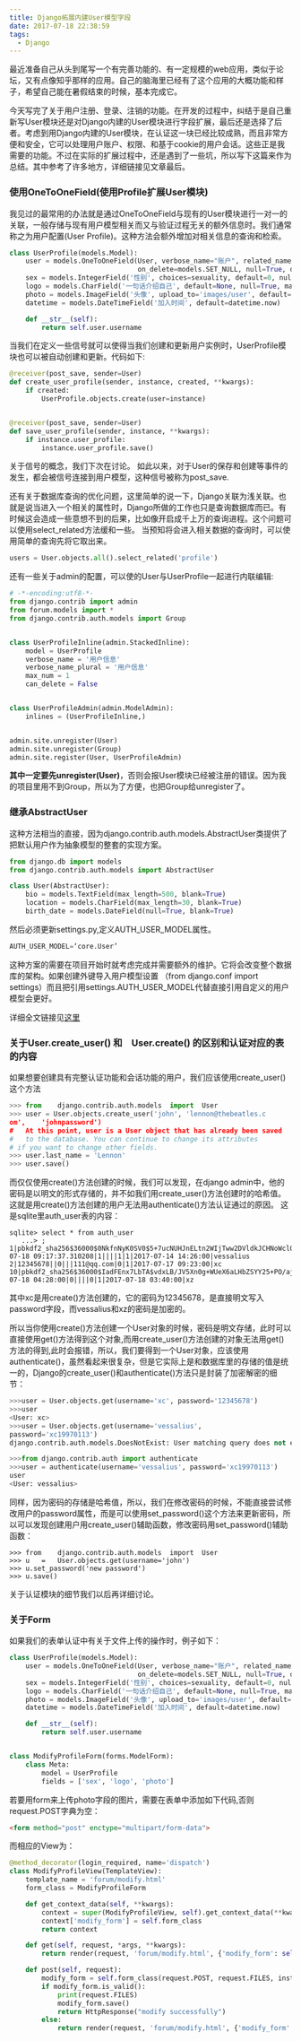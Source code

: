```yaml
---
title: Django拓展内建User模型字段
date: 2017-07-18 22:38:59
tags: 
  - Django
---
```

最近准备自己从头到尾写一个有完善功能的、有一定规模的web应用，类似于论坛，又有点像知乎那样的应用。自己的脑海里已经有了这个应用的大概功能和样子，希望自己能在暑假结束的时候，基本完成它。

今天写完了关于用户注册、登录、注销的功能。在开发的过程中，纠结于是自己重新写User模块还是对Django内建的User模块进行字段扩展，最后还是选择了后者。考虑到用Django内建的User模块，在认证这一块已经比较成熟，而且非常方便和安全，它可以处理用户账户、权限、和基于cookie的用户会话。这些正是我需要的功能。不过在实际的扩展过程中，还是遇到了一些坑，所以写下这篇来作为总结。其中参考了许多地方，详细链接见文章最后。
<!--more-->
### 使用OneToOneField(使用Profile扩展User模块)
我见过的最常用的办法就是通过OneToOneField与现有的User模块进行一对一的关联，一般存储与现有用户模型相关而又与验证过程无关的额外信息时。我们通常称之为用户配置(User Profile)。这种方法会额外增加对相关信息的查询和检索。
```python
class UserProfile(models.Model):
    user = models.OneToOneField(User, verbose_name="账户", related_name='user_profile',
                                on_delete=models.SET_NULL, null=True, default=None, unique=True)
    sex = models.IntegerField('性别', choices=sexuality, default=0, null=True)
    logo = models.CharField('一句话介绍自己', default=None, null=True, max_length=200)
    photo = models.ImageField('头像', upload_to='images/user', default=None, null=True, blank=True)
    datetime = models.DateTimeField('加入时间', default=datetime.now)

    def __str__(self):
        return self.user.username
```
当我们在定义一些信号就可以使得当我们创建和更新用户实例时，UserProfile模块也可以被自动创建和更新。代码如下:
```python
@receiver(post_save, sender=User)
def create_user_profile(sender, instance, created, **kwargs):
    if created:
        UserProfile.objects.create(user=instance)


@receiver(post_save, sender=User)
def save_user_profile(sender, instance, **kwargs):
    if instance.user_profile:
        instance.user_profile.save()
```
关于信号的概念，我们下次在讨论。
如此以来，对于User的保存和创建等事件的发生，都会被信号连接到用户模型，这种信号被称为post_save.

还有关于数据库查询的优化问题，这里简单的说一下，Django关联为浅关联。也就是说当进入一个相关的属性时，Django所做的工作也只是查询数据库而已。有时候这会造成一些意想不到的后果，比如像开启成千上万的查询进程。这个问题可以使用select_related方法缓和一些。
当预知将会进入相关数据的查询时，可以使用简单的查询先将它取出来。
```python
users = User.objects.all().select_related('profile')
```
还有一些关于admin的配置，可以使的User与UserProfile一起进行内联编辑:
```python
# -*-encoding:utf8-*-
from django.contrib import admin
from forum.models import *
from django.contrib.auth.models import Group


class UserProfileInline(admin.StackedInline):
    model = UserProfile
    verbose_name = '用户信息'
    verbose_name_plural = '用户信息'
    max_num = 1
    can_delete = False


class UserProfileAdmin(admin.ModelAdmin):
    inlines = (UserProfileInline,)


admin.site.unregister(User)
admin.site.unregister(Group)
admin.site.register(User, UserProfileAdmin)
```
<strong>其中一定要先unregister(User)</strong>，否则会报User模块已经被注册的错误。因为我的项目里用不到Group，所以为了方便，也把Group给unregister了。



### 继承AbstractUser
这种方法相当的直接，因为django.contrib.auth.models.AbstractUser类提供了把默认用户作为抽象模型的整套的实现方案。
```python
from django.db import models
from django.contrib.auth.models import AbstractUser

class User(AbstractUser):
    bio = models.TextField(max_length=500, blank=True)
    location = models.CharField(max_length=30, blank=True)
    birth_date = models.DateField(null=True, blank=True)
```
然后必须更新settings.py,定义AUTH_USER_MODEL属性。
```python
AUTH_USER_MODEL=‘core.User’
```
这种方案的需要在项目开始时就考虑完成并需要额外的维护。它将会改变整个数据库的架构。如果创建外键导入用户模型设置 （from django.conf import settings）而且把引用settings.AUTH_USER_MODEL代替直接引用自定义的用户模型会更好。

详细全文链接见[这里](http://python.jobbole.com/86806/)

### 关于User.create_user() 和　User.create() 的区别和认证对应的表的内容
如果想要创建具有完整认证功能和会话功能的用户，我们应该使用create_user()这个方法
```python
>>>	from	django.contrib.auth.models	import	User
>>>	user = User.objects.create_user('john',	'lennon@thebeatles.c
om',	'johnpassword')
#	At this point, user is a User object that has already been saved
#	to the database. You can continue to change its attributes
# if you want to change other fields.
>>>	user.last_name = 'Lennon'
>>>	user.save()
```
而仅仅使用create()方法创建的时候，我们可以发现，在django admin中，他的密码是以明文的形式存储的，并不如我们用create_user()方法创建时的哈希值。这就是用create()方法创建的用户无法用authenticate()方法认证通过的原因。
这是sqlite里auth_user表的内容：
```sqlite
sqlite> select * from auth_user
   ...> ;
1|pbkdf2_sha256$36000$0NkfnNyK0SV0$5+7ucNUHJnELtn2WIjTww2DVldkJCHNoWclOLv5hZ9g=|2017-07-18 09:17:37.310208|1||||1|1|2017-07-14 14:26:00|vessalius
2|12345678||0|||111@qq.com|0|1|2017-07-17 09:23:00|xc
10|pbkdf2_sha256$36000$IadFEnx7LbTA$vdxLB/JV5Xn0g+WUeX6aLHbZSYY25+PO/ajJ//p3pkI=|2017-07-18 04:28:00|0||||0|1|2017-07-18 03:40:00|xz
```
其中xc是用create()方法创建的，它的密码为12345678，是直接明文写入password字段，而vessalius和xz的密码是加密的。

所以当你使用create()方法创建一个User对象的时候，密码是明文存储，此时可以直接使用get()方法得到这个对象,而用create_user()方法创建的对象无法用get()方法的得到,此时会报错，所以，我们要得到一个User对象，应该使用authenticate()，虽然看起来很复杂，但是它实际上是和数据库里的存储的值是统一的，Django的create_user()和authenticate()方法只是封装了加密解密的细节：
```python
>>>user = User.objects.get(username='xc', password='12345678')
>>>user
<User: xc>
>>>user = User.objects.get(username='vessalius',
password='xc19970113')
django.contrib.auth.models.DoesNotExist: User matching query does not exist.

>>>from django.contrib.auth import authenticate
>>>user = authenticate(username='vessalius', password='xc19970113')
user
<User: vessalius>

```
同样，因为密码的存储是哈希值，所以，我们在修改密码的时候，不能直接尝试修改用户的password属性，而是可以使用set_password()这个方法来更新密码，所以可以发现创建用户用create_user()辅助函数，修改密码用set_password()辅助函数：
```
>>>	from	django.contrib.auth.models	import	User
>>>	u	=	User.objects.get(username='john')
>>>	u.set_password('new	password')
>>>	u.save()
```
关于认证模块的细节我们以后再详细讨论。

### 关于Form
如果我们的表单认证中有关于文件上传的操作时，例子如下：
```python
class UserProfile(models.Model):
    user = models.OneToOneField(User, verbose_name="账户", related_name='user_profile',
                                on_delete=models.SET_NULL, null=True, default=None, unique=True)
    sex = models.IntegerField('性别', choices=sexuality, default=0, null=True)
    logo = models.CharField('一句话介绍自己', default=None, null=True, max_length=200)
    photo = models.ImageField('头像', upload_to='images/user', default=None, null=True, blank=True)
    datetime = models.DateTimeField('加入时间', default=datetime.now)

    def __str__(self):
        return self.user.username


class ModifyProfileForm(forms.ModelForm):
    class Meta:
        model = UserProfile
        fields = ['sex', 'logo', 'photo']


```
若要用form来上传photo字段的图片，需要在表单中添加如下代码,否则request.POST字典为空：
```html
<form method="post" enctype="multipart/form-data">
```
而相应的View为：
```python
@method_decorator(login_required, name='dispatch')
class ModifyProfileView(TemplateView):
    template_name = 'forum/modify.html'
    form_class = ModifyProfileForm

    def get_context_data(self, **kwargs):
        context = super(ModifyProfileView, self).get_context_data(**kwargs)
        context['modify_form'] = self.form_class
        return context

    def get(self, request, *args, **kwargs):
        return render(request, 'forum/modify.html', {'modify_form': self.form_class})

    def post(self, request):
        modify_form = self.form_class(request.POST, request.FILES, instance=request.user.user_profile)
        if modify_form.is_valid():
            print(request.FILES)
            modify_form.save()
            return HttpResponse("modify successfully")
        else:
            return render(request, 'forum/modify.html', {'modify_form': self.form_class})
```
